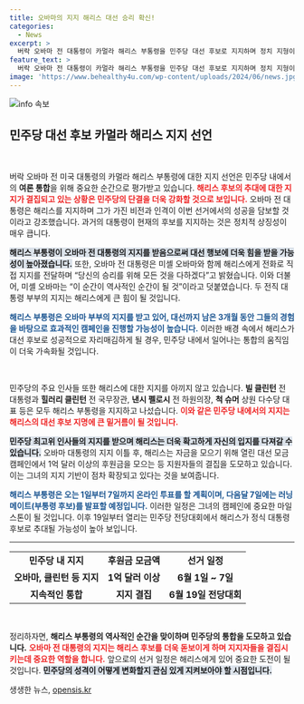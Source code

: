 ```yaml
---
title: 오바마의 지지 해리스 대선 승리 확신!
categories:
  - News
excerpt: >
  버락 오바마 전 대통령이 카멀라 해리스 부통령을 민주당 대선 후보로 지지하며 정치 지형이 급격히 변화하고 있다. 오바마의 지지 선언은 해리스의 후보 추대론에 힘을 실어주고, 민주당 내 결속을 다지는 계기가 될 전망이다.
feature_text: >
  버락 오바마 전 대통령이 카멀라 해리스 부통령을 민주당 대선 후보로 지지하며 정치 지형이 급격히 변화하고 있다. 오바마의 지지 선언은 해리스의 후보 추대론에 힘을 실어주고, 민주당 내 결속을 다지는 계기가 될 전망이다.
image: 'https://www.behealthy4u.com/wp-content/uploads/2024/06/news.jpg'
---
```


<p><img src="https://www.behealthy4u.com/wp-content/uploads/2024/06/news.jpg" alt="info 속보" /></p>

<h2 data-ke-size="size26">민주당 대선 후보 카멀라 해리스 지지 선언</h2>

<p data-ke-size="size16">&nbsp;</p>

<p>버락 오바마 전 미국 대통령의 카멀라 해리스 부통령에 대한 지지 선언은 민주당 내에서의 <b>여론 통합</b>을 위해 중요한 순간으로 평가받고 있습니다. <b><span style="color: #ee2323;">해리스 후보의 추대에 대한 지지가 결집되고 있는 상황은 민주당의 단결을 더욱 강화할 것으로 보입니다.</span></b> 오바마 전 대통령은 해리스를 지지하며 그가 가진 비전과 인격이 이번 선거에서의 성공을 담보할 것이라고 강조했습니다. 과거의 대통령이 현재의 후보를 지지하는 것은 정치적 상징성이 매우 큽니다.</p>

<p><b><span style="background-color: #21538527;">해리스 부통령이 오바마 전 대통령의 지지를 받음으로써 대선 행보에 더욱 힘을 받을 가능성이 높아졌습니다.</span></b> 또한, 오바마 전 대통령은 미셸 오바마와 함께 해리스에게 전화로 직접 지지를 전달하며 “당신의 승리를 위해 모든 것을 다하겠다”고 밝혔습니다. 이와 더불어, 미셸 오바마는 “이 순간이 역사적인 순간이 될 것”이라고 덧붙였습니다. 두 전직 대통령 부부의 지지는 해리스에게 큰 힘이 될 것입니다.</p>

<p><b><span style="color: #1a5490;">해리스 부통령은 오바마 부부의 지지를 받고 있어, 대선까지 남은 3개월 동안 그들의 경험을 바탕으로 효과적인 캠페인을 진행할 가능성이 높습니다.</span></b> 이러한 배경 속에서 해리스가 대선 후보로 성공적으로 자리매김하게 될 경우, 민주당 내에서 일어나는 통합의 움직임이 더욱 가속화될 것입니다.</p>

<p data-ke-size="size16">&nbsp;</p>

<p>민주당의 주요 인사들 또한 해리스에 대한 지지를 아끼지 않고 있습니다. <b>빌 클린턴</b> 전 대통령과 <b>힐러리 클린턴</b> 전 국무장관, <b>낸시 펠로시</b> 전 하원의장, <b>척 슈머</b> 상원 다수당 대표 등은 모두 해리스 부통령을 지지하고 나섰습니다. <b><span style="color: #ee2323;">이와 같은 민주당 내에서의 지지는 해리스의 대선 후보 지명에 큰 밑거름이 될 것입니다.</span></b> </p>

<p><b><span style="background-color: #21538527;">민주당 최고위 인사들의 지지를 받으며 해리스는 더욱 확고하게 자신의 입지를 다져갈 수 있습니다.</span></b> 오바마 대통령의 지지 이틀 후, 해리스는 자금을 모으기 위해 열린 대선 모금 캠페인에서 1억 달러 이상의 후원금을 모으는 등 지원자들의 결집을 도모하고 있습니다. 이는 그녀의 지지 기반이 점차 확장되고 있다는 것을 보여줍니다.</p>

<p><b><span style="color: #1a5490;">해리스 부통령은 오는 1일부터 7일까지 온라인 투표를 할 계획이며, 다음달 7일에는 러닝메이트(부통령 후보)를 발표할 예정입니다.</span></b> 이러한 일정은 그녀의 캠페인에 중요한 마일스톤이 될 것입니다. 이후 19일부터 열리는 민주당 전당대회에서 해리스가 정식 대통령 후보로 추대될 가능성이 높아 보입니다.</p>

<hr>

<table style="width: 100%; border-collapse: collapse;">
<tr>
<td style="text-align: center; height: 17px;"><b>민주당 내 지지</b></td>
<td style="text-align: center; height: 17px;"><b>후원금 모금액</b></td>
<td style="text-align: center; height: 17px;"><b>선거 일정</b></td>
</tr>
<tr>
<td style="text-align: center; height: 17px;"><b>오바마, 클린턴 등 지지</b></td>
<td style="text-align: center; height: 17px;"><b>1억 달러 이상</b></td>
<td style="text-align: center; height: 17px;"><b>6월 1일 ~ 7일</b></td>
</tr>
<tr>
<td style="text-align: center; height: 17px;"><b>지속적인 통합</b></td>
<td style="text-align: center; height: 17px;"><b>지지 결집</b></td>
<td style="text-align: center; height: 17px;"><b>6월 19일 전당대회</b></td>
</tr>
</table>

<p data-ke-size="size16">&nbsp;</p>

<p>정리하자면, <b>해리스 부통령의 역사적인 순간을 맞이하며 민주당의 통합을 도모하고 있습니다.</b> <b><span style="color: #ee2323;">오바마 전 대통령의 지지는 해리스 후보를 더욱 돋보이게 하며 지지자들을 결집시키는데 중요한 역할을 합니다.</span></b> 앞으로의 선거 일정은 해리스에게 있어 중요한 도전이 될 것입니다. <b><span style="background-color: #21538527;">민주당의 성격이 어떻게 변화할지 관심 있게 지켜보아야 할 시점입니다.</span></b></p>
생생한 뉴스, <a href="https://opensis.kr" rel="dofollow">opensis.kr</a>


